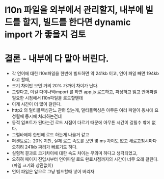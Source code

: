# l10n 파일을 외부에서 관리할지, 내부에 빌드를 할지, 빌드를 한다면 dynamic import 가 좋을지 검토

# 결론 - 내부에 다 말아 버린다. 
- 각 언어에 대한 l10n파일을 한번에 빌드하면 약 241kb 이고, 언어 파일 빼면 194kb 라고 할때, 
- 크기 차이만 보면 거의 20% 가까이 차이가 난다. 
- 그렇다고, 이걸 다이나믹import 를 하면 app.js 로드하고, 파싱하고 읽고 언어파일 필요한 시점에서 l10n파일을 로드할텐데
- 이게 시간이 더 많이 걸린다. 
- http2 의 멀티플렉싱관느 관련 없는게, 멀티플렉싱은 아무튼 여러 파일이 동시에 요청될때 동시에 처리하는건데
- 동적 임포트가 된다는건 로드 시점이 다르기 때문에 아무튼 시간이 걸릴수 밖에 없다. 
- 그럴바에야 한번에 로드 하는게 나을거 같고
- 퍼센트로는 20% 지만, 실제 로드 속도를 보면 몇 ms 차이도 없고 새로고침시마다 오히려 241kb 짜리가 빠르기도 하다. 
- 실험적 결과로 크기차이에 대한 속도 차이는 무의미 하다고 생각되었고,
- 오히혀 페이지 진입시부터 언어파일 로드 완료시점까지의 시간이 너무 오래 걸린다. (파일 크기와 상관없이)
- 언어 파일은 앞으로 그냥 빌드할때 넣어 버리자
